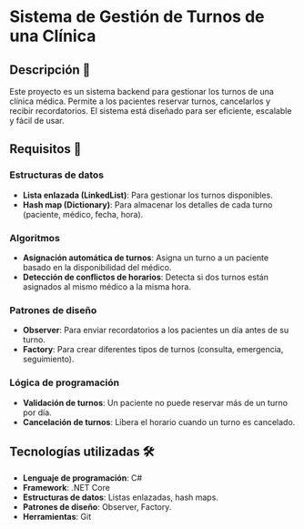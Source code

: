 ﻿# Sistema de Gestión de Turnos de una Clínica

## Descripción 📝
Este proyecto es un sistema backend para gestionar los turnos de una clínica médica. Permite a los pacientes reservar turnos, cancelarlos y recibir recordatorios. El sistema está diseñado para ser eficiente, escalable y fácil de usar.

## Requisitos 🎯
### Estructuras de datos
- **Lista enlazada (LinkedList)**: Para gestionar los turnos disponibles.
- **Hash map (Dictionary)**: Para almacenar los detalles de cada turno (paciente, médico, fecha, hora).

### Algoritmos
- **Asignación automática de turnos**: Asigna un turno a un paciente basado en la disponibilidad del médico.
- **Detección de conflictos de horarios**: Detecta si dos turnos están asignados al mismo médico a la misma hora.

### Patrones de diseño
- **Observer**: Para enviar recordatorios a los pacientes un día antes de su turno.
- **Factory**: Para crear diferentes tipos de turnos (consulta, emergencia, seguimiento).

### Lógica de programación
- **Validación de turnos**: Un paciente no puede reservar más de un turno por día.
- **Cancelación de turnos**: Libera el horario cuando un turno es cancelado.

## Tecnologías utilizadas 🛠️
- **Lenguaje de programación**: C#
- **Framework**: .NET Core
- **Estructuras de datos**: Listas enlazadas, hash maps.
- **Patrones de diseño**: Observer, Factory.
- **Herramientas**: Git
